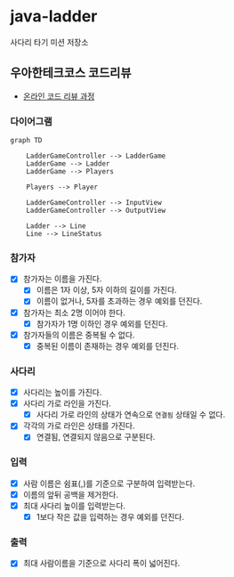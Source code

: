 # java-ladder

사다리 타기 미션 저장소

## 우아한테크코스 코드리뷰

- [온라인 코드 리뷰 과정](https://github.com/woowacourse/woowacourse-docs/blob/master/maincourse/README.md)

### 다이어그램

```mermaid
graph TD

    LadderGameController --> LadderGame
    LadderGame --> Ladder
    LadderGame --> Players

    Players --> Player

    LadderGameController --> InputView
    LadderGameController --> OutputView

    Ladder --> Line
    Line --> LineStatus
```

### 참가자

- [x] 참가자는 이름을 가진다.
    - [x] 이름은 1자 이상, 5자 이하의 길이를 가진다.
    - [x] 이름이 없거나, 5자를 초과하는 경우 예외를 던진다.
- [x] 참가자는 최소 2명 이어야 한다.
    - [x] 참가자가 1명 이하인 경우 예외를 던진다.
- [x] 참가자들의 이름은 중복될 수 없다.
    - [x] 중복된 이름이 존재하는 경우 예외를 던진다.

### 사다리

- [x] 사다리는 높이를 가진다.
- [x] 사다리 가로 라인을 가진다.
    - [x] 사다리 가로 라인의 상태가 연속으로 `연결됨` 상태일 수 없다.
- [x] 각각의 가로 라인은 상태를 가진다.
    - [x] 연결됨, 연결되지 않음으로 구분된다.

### 입력

- [x] 사람 이름은 쉼표(,)를 기준으로 구분하여 입력받는다.
- [x] 이름의 앞뒤 공백을 제거한다.
- [x] 최대 사다리 높이를 입력받는다.
    - [x] 1보다 작은 값을 입력하는 경우 예외를 던진다.

### 출력

- [x] 최대 사람이름을 기준으로 사다리 폭이 넓어진다.


